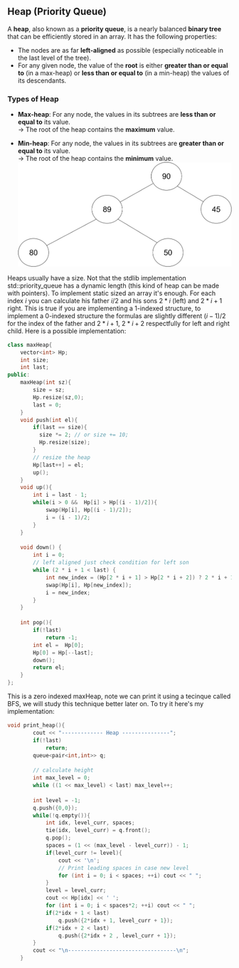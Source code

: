 ## Heap (Priority Queue)

A **heap**, also known as a **priority queue**, is a nearly balanced **binary tree** that can be efficiently stored in an array. It has the following properties:

- The nodes are as far **left-aligned** as possible (especially noticeable in the last level of the tree).
- For any given node, the value of the **root** is either **greater than or equal to** (in a max-heap) or **less than or equal to** (in a min-heap) the values of its descendants.

### Types of Heap

- **Max-heap**: For any node, the values in its subtrees are **less than or equal to** its value.  
  → The root of the heap contains the **maximum** value.

- **Min-heap**: For any node, the values in its subtrees are **greater than or equal to** its value.  
  → The root of the heap contains the **minimum** value.
![Max Heap](../Images/heap2.drawio.svg)

Heaps usually have a size. Not that the stdlib implementation std::priority_queue has a dynamic length (this kind of heap can be made with pointers). To implement static sized an array it's enough. For each index $i$ you can calculate his father $i/2$ and his sons $2*i$ (left) and $2*i + 1$ right.
This is true if you are implementing a 1-indexed structure, to implement a 0-indexed structure the formulas are slightly different $(i - 1)/2$ for the index of the father and $2*i + 1$, $2*i + 2$ respectfully for left and right child. Here is a possible implementation:
```cpp
class maxHeap{
    vector<int> Hp;
    int size;
    int last;
public:
    maxHeap(int sz){
        size = sz;
        Hp.resize(sz,0);
        last = 0;
    }
    void push(int el){
        if(last == size){
          size *= 2; // or size += 10;
          Hp.resize(size);
        }
        // resize the heap
        Hp[last++] = el;
        up();
    }
    void up(){
        int i = last - 1;
        while(i > 0 &&  Hp[i] > Hp[(i - 1)/2]){
            swap(Hp[i], Hp[(i - 1)/2]);
            i = (i - 1)/2;
        }
    }

    void down() {
        int i = 0;
        // left aligned just check condition for left son
        while (2 * i + 1 < last) {
            int new_index = (Hp[2 * i + 1] > Hp[2 * i + 2]) ? 2 * i + 1 : 2 * i + 2;
            swap(Hp[i], Hp[new_index]);
            i = new_index;
        }
    }

    int pop(){
        if(!last)
            return -1;
        int el =  Hp[0];
        Hp[0] = Hp[--last];
        down();
        return el;
    }
};  

```
This is a zero indexed maxHeap, note we can print it using a tecinque called BFS, we will study this technique better later on. To try it here's my implementation:
```cpp
void print_heap(){
        cout << "------------- Heap ---------------";
        if(!last)
            return;
        queue<pair<int,int>> q;

        // calculate height
        int max_level = 0;
        while ((1 << max_level) < last) max_level++;

        int level = -1;
        q.push({0,0});
        while(!q.empty()){
            int idx, level_curr, spaces;
            tie(idx, level_curr) = q.front();
            q.pop();
            spaces = (1 << (max_level - level_curr)) - 1;
            if(level_curr != level){
                cout << '\n';
                // Print leading spaces in case new level
                for (int i = 0; i < spaces; ++i) cout << " ";
            }
            level = level_curr;
            cout << Hp[idx] << ' ';
            for (int i = 0; i < spaces*2; ++i) cout << " ";
            if(2*idx + 1 < last)
                q.push({2*idx + 1, level_curr + 1});
            if(2*idx + 2 < last)
                q.push({2*idx + 2 , level_curr + 1});
        }
        cout << "\n----------------------------------\n";
    }

```





